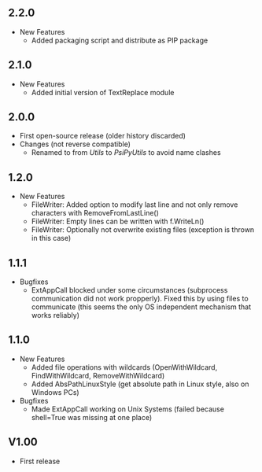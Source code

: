 ## 2.2.0
* New Features
  * Added packaging script and distribute as PIP package

## 2.1.0
* New Features
  * Added initial version of TextReplace module 

## 2.0.0
* First open-source release (older history discarded)
* Changes (not reverse compatible)
  * Renamed to from *Utils* to *PsiPyUtils* to avoid name clashes

## 1.2.0
* New Features
  * FileWriter: Added option to modify last line and not only remove characters with RemoveFromLastLine()
  * FileWriter: Empty lines can be written with f.WriteLn()
  * FileWriter: Optionally not overwrite existing files (exception is thrown in this case)  

## 1.1.1
* Bugfixes
  * ExtAppCall blocked under some circumstances (subprocess communication did not work propperly). Fixed this by using files to communicate (this seems the only OS independent mechanism that works reliably)

## 1.1.0
* New Features
  * Added file operations with wildcards (OpenWithWildcard, FindWithWildcard, RemoveWithWildcard)
  * Added AbsPathLinuxStyle (get absolute path in Linux style, also on Windows PCs)
* Bugfixes
  * Made ExtAppCall working on Unix Systems (failed because shell=True was missing at one place)

## V1.00
* First release